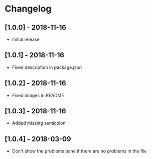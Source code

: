 # Changelog

## [1.0.0] - 2018-11-16
- Initial release

## [1.0.1] - 2018-11-16
- Fixed description in package.json

## [1.0.2] - 2018-11-16
- Fixed images in README

## [1.0.3] - 2018-11-16
- Added missing semicolon

## [1.0.4] - 2018-03-09
- Don't show the problems pane if there are no problems in the file
